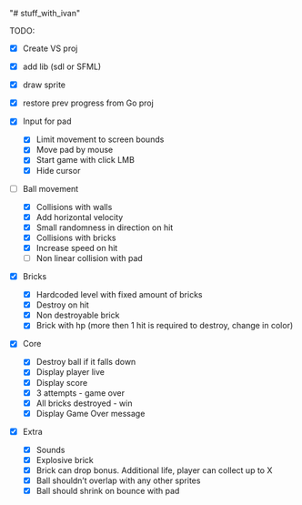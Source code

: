 "# stuff_with_ivan"




TODO:

- [x] Create VS proj
- [x] add lib (sdl or SFML)
- [x] draw sprite
- [x] restore prev progress from Go proj


- [x] Input for pad
    - [x] Limit movement to screen bounds
    - [x] Move pad by mouse
    - [x] Start game with click LMB
    - [x] Hide cursor
- [ ] Ball movement
    - [x] Collisions with walls
    - [x] Add horizontal velocity
    - [x] Small randomness in direction on hit
    - [x] Collisions with bricks
    - [x] Increase speed on hit
    - [ ] Non linear collision with pad
- [x] Bricks
    - [x] Hardcoded level with fixed amount of bricks
    - [x] Destroy on hit
    - [x] Non destroyable brick
    - [x] Brick with hp (more then 1 hit is required to destroy, change in color)
- [x] Core
    - [x] Destroy ball if it falls down 
    - [x] Display player live
    - [x] Display score
    - [x] 3 attempts - game over
    - [x] All bricks destroyed - win
	- [x] Display Game Over message
- [x] Extra
    - [x] Sounds
    - [x] Explosive brick
    - [x] Brick can drop bonus. Additional life, player can collect up to X
    - [x] Ball shouldn’t overlap with any other sprites
    - [x] Ball should shrink on bounce with pad
